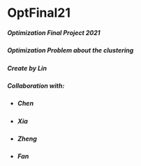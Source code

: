 # OptFinal21
##### Optimization Final Project 2021 

##### Optimization Problem about the clustering

##### Create by Lin

##### Collaboration with:

- ##### Chen

- ##### Xia

- ##### Zheng

- ##### Fan

